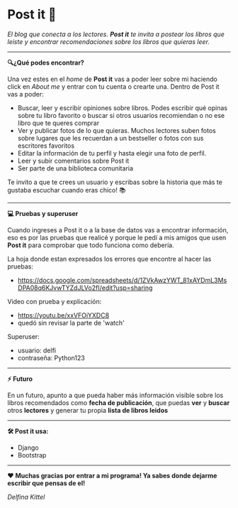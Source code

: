 # Post it 📙
_El blog que conecta a los lectores. **Post it** te invita a postear los libros que leiste y encontrar recomendaciones sobre los libros que quieras leer._

---
**🔍¿Qué podes encontrar?**

Una vez estes en el _home_ de **Post it** vas a poder leer sobre mi haciendo click en _About me_ y entrar con tu cuenta o crearte una.
Dentro de Post it vas a poder:
  - Buscar, leer y escribir opiniones sobre libros. Podes escribir qué opinas sobre tu libro favorito o buscar si otros usuarios recomiendan o no ese libro que te queres comprar
  - Ver y publicar fotos de lo que quieras. Muchos lectores suben fotos sobre lugares que les recuerdan a un bestseller o fotos con sus escritores favoritos
  - Editar la información de tu perfil y hasta elegir una foto de perfil.
  - Leer y subir comentarios sobre Post it
  - Ser parte de una biblioteca comunitaria

Te invito a que te crees un usuario y escribas sobre la historia que más te gustaba escuchar cuando eras chico! 📚

---
**💻 Pruebas y superuser** 

Cuando ingreses a Post it o a la base de datos vas a encontrar información, eso es por las pruebas que realicé y porque le pedí a mis amigos que usen **Post it** para comprobar que todo funciona como debería.

La hoja donde estan expresados los errores que encontre al hacer las pruebas:
  - https://docs.google.com/spreadsheets/d/1ZVkAwzYWT_81xAYDmL3MsDPA08q6KJvwTYZdJLVo2fI/edit?usp=sharing

Video con prueba y explicación:
  - https://youtu.be/xxVFOjYXDC8
  - quedó sin revisar la parte de 'watch'
    
Superuser:
  - usuario: delfi
  - contraseña: Python123

---
**⚡ Futuro**

En un futuro, apunto a que pueda haber más información visible sobre los libros recomendados como **fecha de publicación**, que puedas **ver** y **buscar** otros **lectores** y generar tu propia **lista de libros leidos**


---
**🛠️ Post it usa:**
  - Django
  - Bootstrap

---
**❤️ Muchas gracias por entrar a mi programa! Ya sabes donde dejarme escribir que pensas de el!**

_Delfina Kittel_
